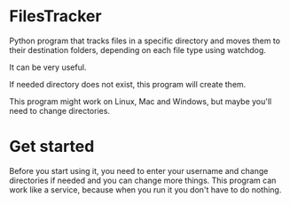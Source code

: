 # FilesTracker
Python program that tracks files in a specific directory and moves them to their destination folders, depending on each file type using watchdog.

It can be very useful.

If needed directory does not exist, this program will create them.

This program might work on Linux, Mac and Windows, but maybe you'll need to change directories.

# Get started
Before you start using it, you need to enter your username and change directories if needed and you can change more things.
This program can work like a service, because when you run it you don't have to do nothing.
